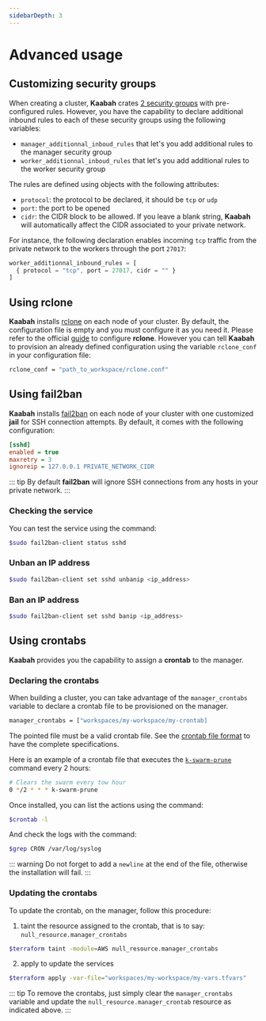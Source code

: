```yaml
---
sidebarDepth: 3
---
```


# Advanced usage

## Customizing security groups 

When creating a cluster, **Kaabah** crates [2 security groups](../guides/understanding-kaabah.md#security-groups) with pre-configured rules. However, you have the 
capability to declare additional inbound rules to each of these security groups using the following variables: 
* `manager_additionnal_inboud_rules` that let's you add additional rules to the manager security group
* `worker_additionnal_inboud_rules` that let's you add additional rules to the worker security group

The rules are defined using objects with the following attributes:
* `protocol`: the protocol to be declared, it should be `tcp` or `udp`
* `port`: the port to be opened
* `cidr`: the CIDR block to be allowed. If you leave a blank string, **Kaabah** will automatically affect the CIDR associated to your private network.

For instance, the following declaration enables incoming `tcp` traffic from the private network to the workers through the port `27017`:

```js
worker_additionnal_inbound_rules = [
  { protocol = "tcp", port = 27017, cidr = "" }
]
```

## Using rclone

**Kaabah** installs [rclone](https://https://rclone.org/) on each node of your cluster. By default, the configuration file is empty and you must configure it as you need it. Please refer to the official [guide](https://rclone.org/docs/#configure) to configure **rclone**.
However you can tell **Kaabah** to provision an already defined configuration using the variable `rclone_conf` in your configuration file:

```bash
rclone_conf = "path_to_workspace/rclone.conf"
```

## Using fail2ban

**Kaabah** installs [fail2ban](https://www.fail2ban.org/wiki/index.php/Main_Page) on each node of your cluster with one customized **jail** for SSH connection attempts. By default, it comes with the following configuration:

```ini
[sshd]
enabled = true
maxretry = 3
ignoreip = 127.0.0.1 PRIVATE_NETWORK_CIDR
```

::: tip
By default **fail2ban** will ignore SSH connections from any hosts in your private network.
:::

### Checking the service

You can test the service using the command:

```bash
$sudo fail2ban-client status sshd
```

### Unban an IP address

```bash
$sudo fail2ban-client set sshd unbanip <ip_address>
```

### Ban an IP address

```bash
$sudo fail2ban-client set sshd banip <ip_address>
```

## Using crontabs

**Kaabah** provides you the capability to assign a **crontab** to the manager.

### Declaring the crontabs

When building a cluster, you can take advantage of the `manager_crontabs` variable to declare a crontab file to be provisioned on the manager.

```bash
manager_crontabs = ["workspaces/my-workspace/my-crontab]
```

The pointed file must be a valid crontab file. See the [crontab file format](https://en.wikipedia.org/wiki/Cron) to have the complete specifications.

Here is an example of a crontab file that executes the [`k-swarm-prune`](../reference/helper-commands.md#k-swarm-prune) command every 2 hours:

```bash
# Clears the swarm every tow hour
0 */2 * * * k-swarm-prune

```

Once installed, you can list the actions using the command:

```bash
$crontab -l
```

And check the logs with the command:

```bash
$grep CRON /var/log/syslog
```

::: warning
Do not forget to add a `newline` at the end of the file, otherwise the installation will fail.
:::

### Updating the crontabs

To update the crontab, on the manager, follow this procedure:

1. taint the resource assigned to the crontab, that is to say: `null_resource.manager_crontabs`

```bash
$terraform taint -module=AWS null_resource.manager_crontabs
```

2. apply to update the services

```bash
$terraform apply -var-file="workspaces/my-workspace/my-vars.tfvars"
```

::: tip
To remove the crontabs, just simply clear the `manager_crontabs` variable and update the `null_resource.manager_crontab` resource as indicated above.
:::

